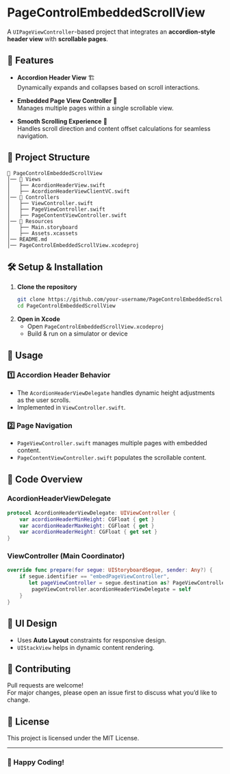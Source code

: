 # PageControlEmbeddedScrollView

A `UIPageViewController`-based project that integrates an **accordion-style header view** with **scrollable pages**.

## 🚀 Features

- **Accordion Header View** 🏗️  
  Dynamically expands and collapses based on scroll interactions.
  
- **Embedded Page View Controller** 📖  
  Manages multiple pages within a single scrollable view.

- **Smooth Scrolling Experience** 🎯  
  Handles scroll direction and content offset calculations for seamless navigation.

## 📂 Project Structure

```
📁 PageControlEmbeddedScrollView
│── 📁 Views
│   ├── AcordionHeaderView.swift
│   ├── AcordionHeaderViewClientVC.swift
│── 📁 Controllers
│   ├── ViewController.swift
│   ├── PageViewController.swift
│   ├── PageContentViewController.swift
│── 📁 Resources
│   ├── Main.storyboard
│   ├── Assets.xcassets
│── README.md
│── PageControlEmbeddedScrollView.xcodeproj
```

## 🛠️ Setup & Installation

1. **Clone the repository**  
   ```sh
   git clone https://github.com/your-username/PageControlEmbeddedScrollView.git
   cd PageControlEmbeddedScrollView
   ```
2. **Open in Xcode**  
   - Open `PageControlEmbeddedScrollView.xcodeproj`
   - Build & run on a simulator or device

## 📌 Usage

### 1️⃣ **Accordion Header Behavior**
- The `AcordionHeaderViewDelegate` handles dynamic height adjustments as the user scrolls.
- Implemented in `ViewController.swift`.

### 2️⃣ **Page Navigation**
- `PageViewController.swift` manages multiple pages with embedded content.
- `PageContentViewController.swift` populates the scrollable content.

## 📖 Code Overview

### **AcordionHeaderViewDelegate**
```swift
protocol AcordionHeaderViewDelegate: UIViewController {
    var acordionHeaderMinHeight: CGFloat { get }
    var acordionHeaderMaxHeight: CGFloat { get }
    var acordionHeaderHeight: CGFloat { get set }
}
```

### **ViewController (Main Coordinator)**
```swift
override func prepare(for segue: UIStoryboardSegue, sender: Any?) {
    if segue.identifier == "embedPageViewController",
       let pageViewController = segue.destination as? PageViewController {
        pageViewController.acordionHeaderViewDelegate = self
    }
}
```

## 🎨 UI Design
- Uses **Auto Layout** constraints for responsive design.
- `UIStackView` helps in dynamic content rendering.

## 🤝 Contributing
Pull requests are welcome!  
For major changes, please open an issue first to discuss what you’d like to change.

## 📜 License
This project is licensed under the MIT License.

---

### 🚀 Happy Coding!
